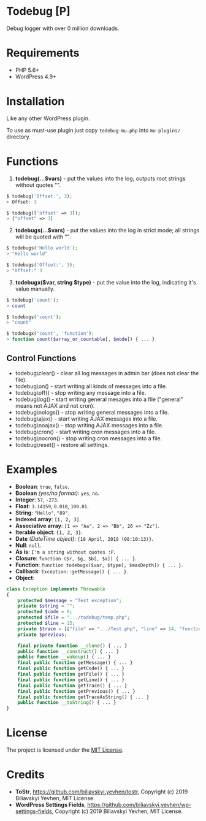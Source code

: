 # Todebug \[P\]
Debug logger with over 0 million downloads.

# Requirements
* PHP 5.6+
* WordPress 4.9+

# Installation
Like any other WordPress plugin.

To use as must-use plugin just copy `todebug-mu.php` into `mu-plugins/` directory.

# Functions
1. **todebug(...$vars)** - put the values into the log; outputs root strings without quotes "".
```php
$ todebug('Offset:', 3);
> Offset: 3

$ todebug(['offset' => 3]);
> ["offset" => 3]
```

2. **todebugs(...$vars)** - put the values into the log in strict mode; all strings will be quoted with "".
```php
$ todebugs('Hello world');
> "Hello world"

$ todebugs('Offset:', 3);
> "Offset:" 3
```

3. **todebugx($var, string $type)** - put the value into the log, indicating it's value manually.
```php
$ todebug('count');
> count

$ todebugs('count');
> "count"

$ todebugx('count', 'function');
> function count($array_or_countable[, $mode]) { ... }
```

## Control Functions
* todebug\clear()  - clear all log messages in admin bar (does not clear the file).
* todebug\on()     - start writing all kinds of messages into a file.
* todebug\off()    - stop writing any message into a file.
* todebug\log()    - start writing general mesages into a file ("general" means not AJAX and not cron).
* todebug\nologs() - stop writing general messages into a file.
* todebug\ajax()   - start writing AJAX messages into a file.
* todebug\noajax() - stop writing AJAX messages into a file.
* todebug\cron()   - start writing cron messages into a file.
* todebug\nocron() - stop writing cron messages into a file.
* todebug\reset()  - restore all settings.

# Examples
* **Boolean**: `true`, `false`.
* **Boolean** _(yes/no format)_: `yes`, `no`.
* **Integer**: `57`, `-273`.
* **Float**: `3.14159`, `0.018`, `100.01`.
* **String**: `"Hello"`, `"89"`.
* **Indexed array**: `[1, 2, 3]`.
* **Associative array**: `[1 => "Aa", 2 => "Bb", 26 => "Zz"]`.
* **Iterable object**: `{1, 2, 3}`.
* **Date** _(DateTime object)_: `{18 April, 2019 (08:10:13)}`.
* **Null**: `null`.
* **As is**: `I'm a string without quotes :P`.
* **Closure**: `function ($r, $g, $b[, $a]) { ... }`.
* **Function**: `function todebugx($var, $type[, $maxDepth]) { ... }`.
* **Callback**: `Exception::getMessage() { ... }`.
* **Object**:
```php
class Exception implements Throwable
{
    protected $message = "Test exception";
    private $string = "";
    protected $code = 0;
    protected $file = ".../todebug/temp.php";
    protected $line = 15;
    private $trace = [["file" => ".../Test.php", "line" => 14, "function" => "require"]];
    private $previous;

    final private function __clone() { ... }
    public function __construct() { ... }
    public function __wakeup() { ... }
    final public function getMessage() { ... }
    final public function getCode() { ... }
    final public function getFile() { ... }
    final public function getLine() { ... }
    final public function getTrace() { ... }
    final public function getPrevious() { ... }
    final public function getTraceAsString() { ... }
    public function __toString() { ... }
}
```

# License
The project is licensed under the [MIT License](https://opensource.org/licenses/MIT).

# Credits
* **ToStr**, <https://github.com/biliavskyi.yevhen/tostr>, Copyright (c) 2019 Biliavskyi Yevhen, MIT License.
* **WordPress Settings Fields**, <https://github.com/biliavskyi.yevhen/wp-settings-fields>, Copyright (c) 2019 Biliavskyi Yevhen, MIT License.
